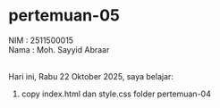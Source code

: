 # pertemuan-05

NIM : 2511500015<br>
Nama : Moh. Sayyid Abraar<br><br>

Hari ini, Rabu 22 Oktober 2025, saya belajar:
<ol>
    <li>copy index.html dan style.css folder pertemuan-04</li>
</ol>    